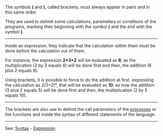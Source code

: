 The symbols **(** and **)**, called brackets, must always appear in pairs and in this same order.

They are used to delimit some calculations, parameters or conditions
of the programs, marking their beginning with the symbol **(** and
the end with the symbol **)**.

---------------------------------------


Inside an expression, they indicate that the calculation within them must be done before the calculation out of them.

For instance, the expression **2*3+2** will be evaluated as **8**, as the multiplication (2 by 3 equals 6) will be done first and then, the addition (6 plus 2 equals 8).

Using brackets, it is possible to force to do the addition at first,
expressing the calculation as **2*(3+2)**, that will be evaluated as **10**, as now the addition (3 plus 2 equals 5) will be done first and then, the multiplication (2 by 5 equals 10).

---------------------------------------


The brackets are also use to delimit the call parameters of the [processes](call_to_a_process.md) or the functions and inside the syntax of different statements of the language.

---------------------------------------
See: [Syntax](syntax_of_a_programdot.md) - [Expression](definition_of_an_expression.md)

